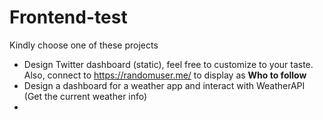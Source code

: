 # Frontend-test
Kindly choose one of these projects
 - Design Twitter dashboard (static), feel free to customize to your taste. Also, connect to https://randomuser.me/ to display as **Who to follow**
 - Design a dashboard for a weather app and interact with WeatherAPI (Get the current weather info)
 - 
